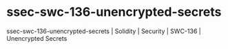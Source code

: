 # ssec-swc-136-unencrypted-secrets
ssec-swc-136-unencrypted-secrets | Solidity | Security | SWC-136 | Unencrypted Secrets
